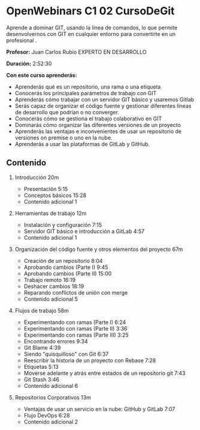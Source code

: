# OpenWebinars C1 02 CursoDeGit

Aprende a dominar GIT, usando la línea de comandos, lo que permite desenvolvernos con GIT en cualquier entorno para convertirte en un profesional .
 
**Profesor:** Juan Carlos Rubio EXPERTO EN DESARROLLO

**Duración:** 2:52:30

**Con este curso aprenderás:**

* Aprenderás qué es un repositorio, una rama o una etiqueta
* Conocerás los principales parámetros de trabajo con GIT
* Aprenderás cómo trabajar con un servidor GIT básico y usaremos Gitlab
* Serás capaz de organizar el código fuente y gestionar diferentes líneas de desarrollo que podrían o no converger.
* Conocerás cómo se gestiona el trabajo colaborativo en GIT
* Dominarás cómo organizar las diferentes versiones de un proyecto
* Aprenderás las ventajas e inconvenientes de usar un repositorio de versiones on premise o uno en la nube.
* Aprenderás a usar las plataformas de GitLab y GitHub.

## Contenido

1. Introducción 20m
   * Presentación 5:15 
   * Conceptos básicos 15:28 
   * Contenido adicional 1

2. Herramientas de trabajo 12m
   * Instalación y configuración 7:15 
   * Servidor GIT básico e introducción a GitLab 4:57 
   * Contenido adicional 1

3. Organización del código fuente y otros elementos del proyecto 67m
   * Creación de un repositorio 8:04 
   * Aprobando cambios (Parte I) 9:45 
   * Aprobando cambios (Parte II) 15:00 
   * Trabajo remoto 16:19 
   * Deshacer cambios 18:19 
   * Reparando conflictos de unión con merge 
   * Contenido adicional 5

4. Flujos de trabajo 58m
   * Experimentando con ramas (Parte I) 6:24 
   * Experimentando con ramas (Parte II) 3:36 
   * Experimentando con ramas (Parte III) 3:25 
   * Encontrando errores 9:34 
   * Git Blame 4:39 
   * Siendo "quisquilloso" con Git 6:37 
   * Reescribir la historia de un proyecto con Rebase 7:28 
   * Etiquetas 5:13 
   * Moverse adelante y atrás entre estados de un repositorio git 7:43 
   * Git Stash 3:46 
   * Contenido adicional 6

5. Repositorios Corporativos 13m
   * Ventajas de usar un servicio en la nube: GitHub y GitLab 7:07 
   * Flujo DevOps 6:28 
   * Contenido adicional 2

